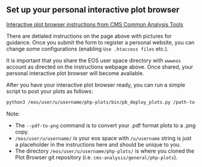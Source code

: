 ## Set up your personal interactive plot browser
[Interactive plot browser instructions from CMS Common Analysis Tools](https://cms-analysis.docs.cern.ch/guidelines/other/plot_browser/#install-the-plot-browser)

There are detialed instructions on the page above with pictures for guidance. Once you submit the form to register a personal website, you can change some configurations (enabling `Use .htaccess files` etc.).

It is important that you share the EOS user space directory with `wwweos` account as directed on the instructions webpage above. Once shared, your personal interactive plot browser will become available.

After you have your interactive plot browser ready, you can run a simple script to post your plots as follows:

```sh
python3 /eos/user/u/username/php-plots/bin/pb_deploy_plots.py /path-to-where-you-currently-have-your-plots-saved/ /eos/user/t/toakhter/php-plots/directory-where-you-want-your-plots-posted/ --recursive --pdf-to-png
```

Note:

- The `--pdf-to-png` command is to convert your .pdf format plots to a .png copy.
- `/eos/user/u/username/` is your eos space with `/u/username` string is just a placeholder in the instructions here and should be unique to you.
- The directory `/eos/user/u/username/php-plots/` is where you cloned the Plot Browser git repository (i.e. `cms-analysis/general/php-plots`). 